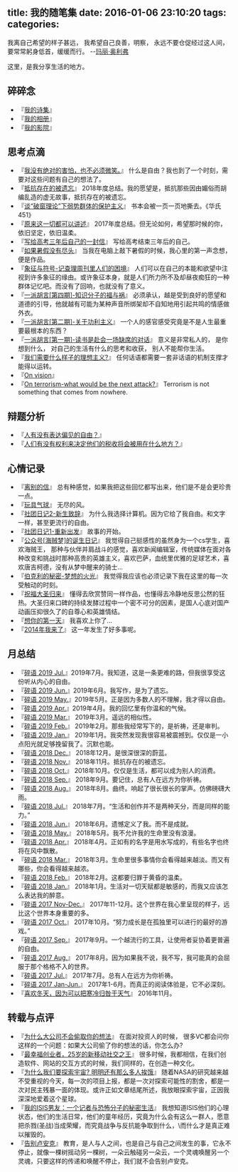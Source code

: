 title: 我的随笔集
date: 2016-01-06 23:10:20
tags:
categories:
---

我离自己希望的样子甚远，
我希望自己良善，明察，
永远不要仓促经过这人间，
要常常躬身低首，缓缓而行。
--[玛丽·奥利弗](https://www.douban.com/note/711577843/)

这里，是我分享生活的地方。

## 碎碎念
- 『[我的诗集](http://chocoluffy.com/poems/)』 
- 『[我的相册](http://chocoluffy.com/photo/)』 
- 『[我的影院](http://chocoluffy.com/movies/)』 

## 思考点滴
- 『[我没有绝对的害怕，也不必须微笑。](https://chocoluffy.com/2019/05/12/%E6%88%91%E6%B2%A1%E6%9C%89%E7%BB%9D%E5%AF%B9%E7%9A%84%E5%AE%B3%E6%80%95%EF%BC%8C%E4%B9%9F%E4%B8%8D%E5%BF%85%E9%A1%BB%E5%BE%AE%E7%AC%91%E3%80%82/)』 什么是自由？我也到了一个时刻，需要对这些问题有自己的想法了。
- 『[抵抗存在的被遗忘](http://chocoluffy.com/2019/01/01/%E6%8A%B5%E6%8A%97%E5%AD%98%E5%9C%A8%E7%9A%84%E8%A2%AB%E9%81%97%E5%BF%98/)』 2018年度总结。我的愿望是，抵抗那些因由媚俗而胡编乱造的虚无故事，抵抗存在的被遗忘。
- 『[谈“破窗理论”下弱势群体的保护主义](http://chocoluffy.com/2018/07/01/%E8%B0%88%E2%80%9C%E7%A0%B4%E7%AA%97%E7%90%86%E8%AE%BA%E2%80%9D%E4%B8%8B%E5%BC%B1%E5%8A%BF%E7%BE%A4%E4%BD%93%E7%9A%84%E4%BF%9D%E6%8A%A4%E4%B8%BB%E4%B9%89/)』 书本会被一页一页地撕去。《华氏451》
- 『[原来这一切都可以讲述](http://chocoluffy.com/2018/01/01/%E5%8E%9F%E6%9D%A5%E8%BF%99%E4%B8%80%E5%88%87%E9%83%BD%E5%8F%AF%E4%BB%A5%E8%AE%B2%E8%BF%B0/)』 2017年度总结。但无论如何，希望那时候的你，依旧坚定，依旧温柔。
- 『[写给高考三年后自己的一封信](http://chocoluffy.com/2016/06/11/%E5%86%99%E7%BB%99%E9%AB%98%E8%80%83%E4%B8%89%E5%B9%B4%E5%90%8E%E8%87%AA%E5%B7%B1%E7%9A%84%E4%B8%80%E5%B0%81%E4%BF%A1/)』 写给高考结束三年后的自己。
- 『[如果暑假没有尽头](http://chocoluffy.com/2015/08/18/%E5%A6%82%E6%9E%9C%E6%9A%91%E5%81%87%E6%B2%A1%E6%9C%89%E5%B0%BD%E5%A4%B4/)』 当我在电脑上敲下暑假的时候，我心里的第一声念想，便是作品。
- 『[象征与符号-记查理周刊里人们的困境](http://chocoluffy.com/2016/01/23/%E8%B1%A1%E5%BE%81%E4%B8%8E%E7%AC%A6%E5%8F%B7/)』 人们可以在自己的本能和欲望中注视到许多象征的缘由。或许象征本身，就是人们所力所不及却昼夜痴狂的一种群体记忆吧。而没有了回响，也就没有了意义。
- 『[一派胡言[第四期]-知识分子的福与祸](http://chocoluffy.com/2015/07/29/%E4%B8%80%E6%B4%BE%E8%83%A1%E8%A8%80-%E7%AC%AC%E5%9B%9B%E6%9C%9F-%E7%9F%A5%E8%AF%86%E5%88%86%E5%AD%90%E7%9A%84%E7%A6%8F%E4%B8%8E%E7%A5%B8/)』 必须承认，越是受到良好的愿望和道德的引导，他就越有可能为某种声音所绑架却不自知地用引起共鸣的情感做外衣。
- 『[一派胡言[第二期]-关于功利主义](http://chocoluffy.com/2015/07/18/%E4%B8%80%E6%B4%BE%E8%83%A1%E8%A8%80-%E7%AC%AC%E4%BA%8C%E6%9C%9F-%E5%85%B3%E4%BA%8E%E5%8A%9F%E5%88%A9%E4%B8%BB%E4%B9%89/)』 一个人的感官感受究竟是不是人生最重要最根本的东西？
- 『[一派胡言[第一期]-读书是赴会一场缺席的对话](http://chocoluffy.com/2015/11/24/%E4%B8%80%E6%B4%BE%E8%83%A1%E8%A8%80/)』 意义是非常私人的， 是你想到什么， 对自己的生活有什么的思考和收获， 别人不能帮你生活。
- 『[我们需要什么样子的理想主义?](http://chocoluffy.com/2015/04/16/%E6%88%91%E4%BB%AC%E9%9C%80%E8%A6%81%E4%BB%80%E4%B9%88%E6%A0%B7%E5%AD%90%E7%9A%84%E7%90%86%E6%83%B3%E4%B8%BB%E4%B9%89/)』 任何话语都需要一套非话语的机制支撑才能得以运转。
- 『[On vision](http://chocoluffy.com/2014/11/27/On-Vision/)』
- 『[On terrorism-what would be the next attack?](http://chocoluffy.com/2014/09/06/What-would-be-the-next-attack/)』 Terrorism is not something that comes from nowhere.

## 辩题分析

- 『[人有没有表达偏见的自由？](http://chocoluffy.com/2019/01/17/%E8%BE%A9%E9%A2%98-%E4%BA%BA%E6%9C%89%E6%B2%A1%E6%9C%89%E8%A1%A8%E8%BE%BE%E5%81%8F%E8%A7%81%E7%9A%84%E8%87%AA%E7%94%B1/)』
- 『[人们有没有权利来决定他们的税收将会被用在什么地方？](http://chocoluffy.com/2015/11/20/%E8%BE%A9%E6%89%8B%E8%AF%B4-%E4%BA%BA%E4%BB%AC%E6%9C%89%E6%B2%A1%E6%9C%89%E6%9D%83%E5%88%A9%E6%9D%A5%E5%86%B3%E5%AE%9A%E4%BB%96%E4%BB%AC%E7%9A%84%E7%A8%8E%E6%94%B6%E5%B0%86%E4%BC%9A%E8%A2%AB%E7%94%A8%E5%9C%A8%E4%BB%80%E4%B9%88%E5%9C%B0%E6%96%B9%EF%BC%9F/)』

## 心情记录

- 『[离别的信](http://chocoluffy.com/2018/06/17/%E7%A6%BB%E5%88%AB%E7%9A%84%E4%BF%A1/)』 总有种感觉，如果我把这些回忆都写出来，他们是不是会更珍贵一点。
- 『[玩具气球](http://chocoluffy.com/2018/05/12/%E7%8E%A9%E5%85%B7%E6%B0%94%E7%90%83/)』 无尽的风。
- 『[社团日记2-新生致辞](http://chocoluffy.com/2016/10/06/%E7%A4%BE%E5%9B%A2%E6%97%A5%E8%AE%B02-%E6%96%B0%E7%94%9F%E8%87%B4%E8%BE%9E/)』 为什么我选择计算机。因为它给了我自由。和文字一样，甚至更流行的自由。
- 『[社团日记1-重新出发](http://chocoluffy.com/2016/09/11/%E7%A4%BE%E5%9B%A2%E6%97%A5%E8%AE%B01-%E9%87%8D%E6%96%B0%E5%87%BA%E5%8F%91/)』 故事的开始。
- 『[公众号[海贼梦]的诞生日记](http://chocoluffy.com/2015/07/03/%E5%85%AC%E4%BC%97%E5%8F%B7-%E6%B5%B7%E8%B4%BC%E6%A2%A6-%E7%9A%84%E8%AF%9E%E7%94%9F%E6%97%A5%E8%AE%B0/)』 我觉得自己挺感性的虽然身为一个cs学生，喜欢海贼王， 那种与伙伴并肩战斗的感觉，喜欢新闻编辑室，传统媒体在面对各种改变和挑战时那种高贵的英雄主义，喜欢巴萨，血统里优雅的足球艺术，喜欢唐吉柯德，没有从梦中醒来的骑士...
- 『[伯克利的秘密-梦想的火光](http://chocoluffy.com/2015/03/30/%E4%BC%AF%E5%85%8B%E5%88%A9%E7%9A%84%E7%A7%98%E5%AF%86-%E4%B8%8A-%E6%A2%A6%E6%83%B3%E7%9A%84%E7%81%AB%E5%85%89/)』 我觉得我应该也必须记录下我在这里的每一次受触动的时刻。
- 『[祝福大圣归来](http://chocoluffy.com/2015/07/14/%E7%A5%9D%E7%A6%8F%E5%A4%A7%E5%9C%A3%E5%BD%92%E6%9D%A5/)』 懂得去欣赏赞同一样作品，也懂得去冷静地反思公然的狂热。大圣归来口碑的持续发酵过程中一个密不可分的因素，是国人心底对国产动画压抑很久了的自尊心和英雄情结。
- 『[想你的第一天](http://chocoluffy.com/2014/11/15/%E6%83%B3%E4%BD%A0%E7%9A%84%E7%AC%AC%E4%B8%80%E5%A4%A9/)』 我喜欢上你了...
- 『[2014年我来了](http://chocoluffy.com/2014/02/12/2014%E5%B9%B4%E6%88%91%E6%9D%A5%E4%BA%86/)』 这一年发生了好多事呢。

## 月总结

- 『[碎语 2019 Jul.](https://chocoluffy.com/2019/07/30/%E7%A2%8E%E8%AF%AD-2019-Jul/)』2019年7月。我知道，这是一条更难的路，但我很享受这份听从内心的自由。
- 『[碎语 2019 Jun.](https://chocoluffy.com/2019/06/28/%E7%A2%8E%E8%AF%AD-2019-Jun/)』2019年6月。我写作，是为了遗忘。
- 『[碎语 2019 May.](https://chocoluffy.com/2019/05/31/%E7%A2%8E%E8%AF%AD-2019-May/)』2019年5月。正是因为多数人的不理解，我才得以自由。
- 『[碎语 2019 Apr.](https://chocoluffy.com/2019/05/01/%E7%A2%8E%E8%AF%AD-2019-Apr/)』2019年4月。我的回忆里有你温和的气候。
- 『[碎语 2019 Mar.](https://chocoluffy.com/2019/04/05/%E7%A2%8E%E8%AF%AD-2019-Mar/)』 2019年3月。遥远的相似性。
- 『[碎语 2019 Feb.](https://chocoluffy.com/2019/02/28/%E7%A2%8E%E8%AF%AD-2019-Feb/)』 2019年2月。那些我经常写下的，是祈祷，还是审判。
- 『[碎语 2019 Jan.](https://chocoluffy.com/2019/02/21/%E7%A2%8E%E8%AF%AD-2019-Jan/)』 2019年1月。我突然发现我很容易被震撼到。仅仅是一小点阳光就足够挽留我了。沉默也能。
- 『[碎语 2018 Dec.](http://chocoluffy.com/2018/12/31/%E7%A2%8E%E8%AF%AD-2018-Dec/)』 2018年12月。是很深很深的蔚蓝。
- 『[碎语 2018 Nov.](http://chocoluffy.com/2018/11/30/%E7%A2%8E%E8%AF%AD-2018-Nov/)』 2018年11月。抵抗存在的被遗忘。
- 『[碎语 2018 Oct.](http://chocoluffy.com/2018/11/02/%E7%A2%8E%E8%AF%AD-2018-Oct/)』 2018年10月。仅仅是生活，都可以成为别人的消费。
- 『[碎语 2018 Sep.](http://chocoluffy.com/2018/09/04/%E7%A2%8E%E8%AF%AD-2018-Sep/)』 2018年9月。要记住，总有人在远方为你祈祷。
- 『[碎语 2018 Aug.](http://chocoluffy.com/2018/09/04/%E7%A2%8E%E8%AF%AD-2018-Aug/)』 2018年8月。曲终。响起了很长很长的掌声。仿佛磅礴大雨。
- 『[碎语 2018 Jul.](http://chocoluffy.com/2018/07/24/%E7%A2%8E%E8%AF%AD-2018-Jul/)』 2018年7月。“生活和创作并不是两种天分，而是同样的能力。”
- 『[碎语 2018 Jun.](http://chocoluffy.com/2018/06/28/%E7%A2%8E%E8%AF%AD-2018-Jun/)』 2018年6月。遗憾定义了我。而不是成就。
- 『[碎语 2018 May.](http://chocoluffy.com/2018/05/30/%E7%A2%8E%E8%AF%AD-2018-May/)』 2018年5月。我不允许我的生命里没有浪漫。
- 『[碎语 2018 Apr.](http://chocoluffy.com/2018/04/30/%E7%A2%8E%E8%AF%AD-2018-Apr/)』 2018年4月。正如有的名字是用水写成的，有些名字也终将在风中飘散。
- 『[碎语 2018 Mar.](http://chocoluffy.com/2018/03/28/%E7%A2%8E%E8%AF%AD-2018-Mar/)』 2018年3月。生命里很多事情你会看得越来越淡。而又有哪些，你会看得越来越浓。
- 『[碎语 2018 Feb.](http://chocoluffy.com/2018/02/20/%E7%A2%8E%E8%AF%AD-2018-Feb/)』 2018年2月。这都要归罪于黄昏的温柔。
- 『[碎语 2018 Jan.](http://chocoluffy.com/2018/01/30/%E7%A2%8E%E8%AF%AD-2018-Jan/)』 2018年1月。生活对一切天赋都是敏感的，而我又应该怎么表达我的醉意。
- 『[碎语 2017 Nov-Dec.](http://chocoluffy.com/2017/12/28/%E7%A2%8E%E8%AF%AD-2017-Nov-Dec/)』 2017年11-12月。这个世界在我心里呈现的样子，远比这个世界本身重要的多。
- 『[碎语 2017 Oct.](http://chocoluffy.com/2017/10/28/%E7%A2%8E%E8%AF%AD-2017-Oct/)』 2017年10月。“努力成长是在孤独里可以进行的最好的游戏。”
- 『[碎语 2017 Sep.](http://chocoluffy.com/2017/09/28/%E7%A2%8E%E8%AF%AD-2017-Sep/)』 2017年9月。一个越流行的工具，让使用者妥协着更普遍的自由。
- 『[碎语 2017 Aug.](http://chocoluffy.com/2017/08/29/%E7%A2%8E%E8%AF%AD-2017-Aug/)』 2017年8月。因为如果我不说，我不写，我可能真的会屈服于那个格格不入的世界。
- 『[碎语 2017 Jul.](http://chocoluffy.com/2017/07/28/%E7%A2%8E%E8%AF%AD-2017-Jul/)』 2017年7月。总有人在远方为你祈祷。
- 『[碎语 2017 Jan-Jun.](http://chocoluffy.com/2017/06/29/%E7%A2%8E%E8%AF%AD-2017-Jan-Jun/)』 2017年1-6月。而真正的阅读体验是，它不必深刻。
- 『[喜欢冬天，因为可以把寒冷归咎于天气](http://chocoluffy.com/2016/11/20/%E5%96%9C%E6%AC%A2%E5%86%AC%E5%A4%A9%EF%BC%8C%E5%9B%A0%E4%B8%BA%E5%8F%AF%E4%BB%A5%E6%8A%8A%E5%AF%92%E5%86%B7%E5%BD%92%E5%92%8E%E4%BA%8E%E5%A4%A9%E6%B0%94/)』 2016年11月。

## 转载与点评

- 『[为什么大公司不会偷取你的想法](http://chocoluffy.com/2015/12/28/%E4%B8%BA%E4%BB%80%E4%B9%88%E5%A4%A7%E5%85%AC%E5%8F%B8%E4%B8%8D%E4%BC%9A%E5%81%B7%E5%8F%96%E4%BD%A0%E7%9A%84%E6%83%B3%E6%B3%95/)』 在面对投资人的时候， 很多VC都会问你这样的一个问题：如果大公司偷了你的想法的话，你怎么办?
- 『[最幸福创业者，25岁的新移动社交之王](http://chocoluffy.com/2015/08/20/%E6%9C%80%E5%B9%B8%E7%A6%8F%E5%88%9B%E4%B8%9A%E8%80%85%EF%BC%8C25%E5%B2%81%E7%9A%84%E6%96%B0%E7%A7%BB%E5%8A%A8%E7%A4%BE%E4%BA%A4%E4%B9%8B%E7%8E%8B/)』 很多时候，我都相信，在我们创造软件、网站的交互方式的时候，我们同样的，在创造一种文化。
- 『[为什么我们要探索宇宙? 明明还有那么多人挨饿](http://chocoluffy.com/2015/07/26/%E4%B8%BA%E4%BB%80%E4%B9%88%E6%88%91%E4%BB%AC%E8%A6%81%E6%8E%A2%E7%B4%A2%E5%AE%87%E5%AE%99-%E6%98%8E%E6%98%8E%E8%BF%98%E6%9C%89%E9%82%A3%E4%B9%88%E5%A4%9A%E4%BA%BA%E6%8C%A8%E9%A5%BF/)』 随着NASA的研究越来越不受重视的今天，每一次的项目上报，都是一次对探索可能性的割舍，都是一次对民主残暴一面的体现。或许正如文章结尾所述，我放眼探索宇宙，正因我深深地爱着这个星球。
- 『[我的ISIS男友：一个记者与恐怖分子的秘密生活](http://chocoluffy.com/2015/11/16/%E4%B8%80%E4%B8%AA%E8%AE%B0%E8%80%85%E5%92%8C%E6%81%90%E6%80%96%E5%88%86%E5%AD%90%E7%9A%84%E7%A7%98%E5%AF%86%E7%94%9F%E6%B4%BB/)』 我想知道ISIS他们的心理状态，他们的生活日常，他们的童年经历，究竟为什么会有这么一群人，愿意把杀戮(圣战)当成荣耀，而究竟战争与反抗能争取到什么，\而什么才是真正难以摧毁的。
- 『[告别卢安克](http://chocoluffy.com/2015/08/27/%E5%91%8A%E5%88%AB%E5%8D%A2%E5%AE%89%E5%85%8B/)』 教育，是人与人之间，也是自己与自己之间发生的事，它永不停止，就像一棵树摇动另一棵树，一朵云触碰另一朵云，一个灵魂唤醒另一个灵魂，只要这样的传递和唤醒不停止，我们就不会告别卢安克。